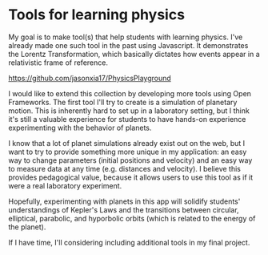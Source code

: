 # Tools for learning physics

My goal is to make tool(s) that help students with learning physics. I've already made one such tool in the past
using Javascript. It demonstrates the Lorentz Transformation, which basically dictates how events appear in a relativistic
frame of reference.

https://github.com/jasonxia17/PhysicsPlayground

I would like to extend this collection by developing more tools using Open Frameworks. The first tool I'll try to
create is a simulation of planetary motion. This is inherently hard to set up in a laboratory setting, but I think
it's still a valuable experience for students to have hands-on experience experimenting with the behavior of planets.

I know that a lot of planet simulations already exist out on the web, but I want to try to provide something
more unique in my application: an easy way to change parameters (initial positions and velocity) and an easy way
to measure data at any time (e.g. distances and velocity). I believe this provides pedagogical value, because
it allows users to use this tool as if it were a real laboratory experiment.

Hopefully, experimenting with planets in this app will solidify students' understandings of Kepler's Laws and
the transitions between circular, elliptical, parabolic, and hyporbolic orbits (which is related to the energy
of the planet).

If I have time, I'll considering including additional tools in my final project.
